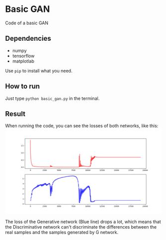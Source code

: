 # Basic GAN
Code of a basic GAN

## Dependencies
* numpy
* tensorflow
* matplotlab  

Use `pip` to install what you need.

## How to run

Just type `python basic_gan.py` in the terminal.

## Result

When running the code, you can see the losses of both networks, like this:
![gan_result](./image/gan_result.png)

The loss of the Generative network (Blue line) drops a lot, which means that the Discriminative network can't discriminate the differences between the real samples and the samples generated by G network.
